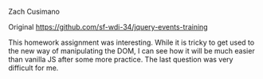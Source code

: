 Zach Cusimano

Original https://github.com/sf-wdi-34/jquery-events-training

This homework assignment was interesting. While it is tricky to get used to the new way of manipulating the DOM, I can see how it will be much easier than vanilla JS after some more practice. The last question was very difficult for me. 
